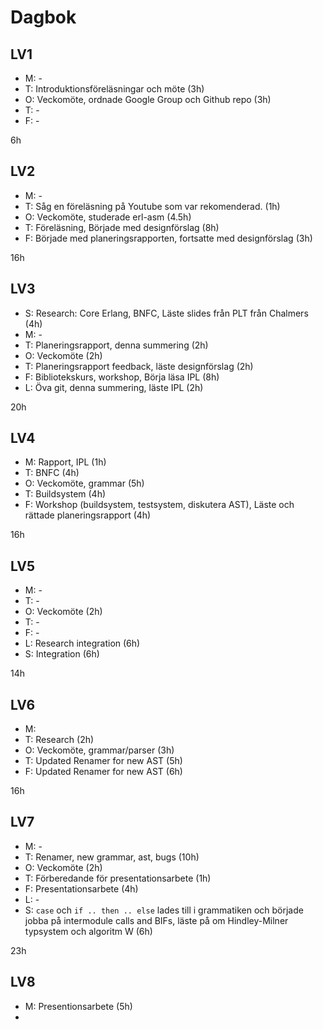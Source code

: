 # Dagbok

## LV1
* M: -
* T: Introduktionsföreläsningar och möte (3h) 
* O: Veckomöte, ordnade Google Group och Github repo (3h)
* T: -
* F: -

6h

## LV2
* M: -
* T: Såg en föreläsning på Youtube som var rekomenderad. (1h)
* O: Veckomöte, studerade erl-asm (4.5h)
* T: Föreläsning, Började med designförslag (8h)
* F: Började med planeringsrapporten, fortsatte med designförslag (3h)

16h

## LV3
* S: Research: Core Erlang, BNFC, Läste slides från PLT från Chalmers (4h)
* M: -
* T: Planeringsrapport, denna summering (2h)
* O: Veckomöte (2h) 
* T: Planeringsrapport feedback, läste designförslag (2h) 
* F: Bibliotekskurs, workshop, Börja läsa IPL (8h) 
* L: Öva git, denna summering, läste IPL (2h)

20h

## LV4
* M: Rapport, IPL (1h)
* T: BNFC (4h)
* O: Veckomöte, grammar (5h)
* T: Buildsystem (4h) 
* F: Workshop (buildsystem, testsystem, diskutera AST), Läste och rättade planeringsrapport (4h) 

16h

## LV5
* M: -
* T: -
* O: Veckomöte (2h)
* T: -
* F: -
* L: Research integration (6h)
* S: Integration (6h)

14h

## LV6
* M: 
* T: Research (2h)
* O: Veckomöte, grammar/parser (3h)
* T: Updated Renamer for new AST (5h)
* F: Updated Renamer for new AST (6h)

16h

## LV7
* M: -
* T: Renamer, new grammar, ast, bugs (10h)
* O: Veckomöte (2h)
* T: Förberedande för presentationsarbete (1h)
* F: Presentationsarbete (4h)
* L: -
* S: `case` och `if .. then .. else` lades till i grammatiken och började jobba på intermodule calls and BIFs, läste på om Hindley-Milner typsystem och algoritm W (6h)

23h

## LV8
* M: Presentionsarbete (5h)
* 
